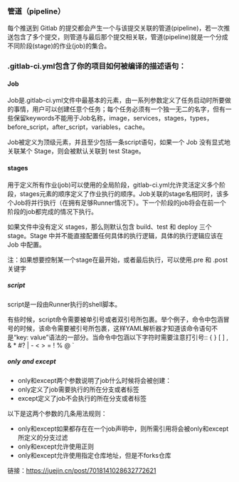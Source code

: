 
### 管道（pipeline）

每个推送到 Gitlab 的提交都会产生一个与该提交关联的管道(pipeline)，若一次推送包含了多个提交，则管道与最后那个提交相关联，管道(pipeline)就是一个分成不同阶段(stage)的作业(job)的集合。


### .gitlab-ci.yml包含了你的项目如何被编译的描述语句：

#### Job

Job是.gitlab-ci.yml文件中最基本的元素，由一系列参数定义了任务启动时所要做的事情，用户可以创建任意个任务；每个任务必须有一个独一无二的名字，但有一些保留keywords不能用于Job名称，image，services，stages，types，before_script，after_script，variables，cache。

Job被定义为顶级元素，并且至少包括一条script语句，如果一个 Job 没有显式地关联某个 Stage，则会被默认关联到 test Stage。

#### stages

用于定义所有作业(job)可以使用的全局阶段，gitlab-ci.yml允许灵活定义多个阶段，stages元素的顺序定义了作业执行的顺序。Job关联的stage名相同时，该多个Job将并行执行（在拥有足够Runner情况下）。下一个阶段的job将会在前一个阶段的job都完成的情况下执行。

如果文件中没有定义 stages，那么则默认包含 build、test 和 deploy 三个 stage。Stage 中并不能直接配置任何具体的执行逻辑，具体的执行逻辑应该在 Job 中配置。

注：如果想要控制某一个stage在最开始，或者最后执行，可以使用.pre 和 .post 关键字

##### script

script是一段由Runner执行的shell脚本。

有些时候，script命令需要被单引号或者双引号所包裹。举个例子，命令中包涵冒号的时候，该命令需要被引号所包裹，这样YAML解析器才知道该命令语句不是“key: value”语法的一部分。当命令中包涵以下字符时需要注意打引号:: { } [ ] , & * #? | - < > = ! % @ `

##### only and except

-   only和except两个参数说明了job什么时候将会被创建：
-   only定义了job需要执行的所在分支或者标签
-   except定义了job不会执行的所在分支或者标签

以下是这两个参数的几条用法规则：

-   only和except如果都存在在一个job声明中，则所需引用将会被only和except所定义的分支过滤
-   only和except允许使用正则
-   only和except允许使用指定仓库地址，但是不forks仓库


链接：https://juejin.cn/post/7018141028632772621  



